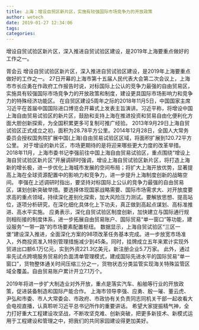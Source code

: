 ```yaml
---
title: 上海：增设自贸区新片区，实施有较强国际市场竞争力的开放政策
author: wetech
date: 2019-01-27 12:34:06
tags: 
categories: 
---
```

增设自贸试验区新片区，深入推进自贸试验区建设，是2019年上海要重点做好的工作之一。
<!-- more -->
胥会云
增设自贸试验区新片区，深入推进自贸试验区建设，是2019年上海要重点做好的工作之一。
27日开幕的上海市第十五届人民代表大会第二次会议上，上海市市长应勇在作政府工作报告时说，对标国际上公认的竞争力最强的自由贸易区，实施具有较强国际市场竞争力的开放政策和制度，建设更具国际市场影响力和竞争力的特殊经济功能区。
在自贸区建设5周年之际的2018年11月5日，中国国家主席习近平在首届中国国际进口博览会开幕式上发表主旨演讲。习近平称，将增设中国上海自由贸易试验区的新片区，鼓励和支持上海在推进投资和贸易自由化便利化方面大胆创新探索，为全国积累更多可复制可推广经验。
2013年9月29日上海自贸试验区正式成立之初，面积为28.78平方公里。2014年12月28日，全国人大常务委员会授权国务院扩展中国(上海)自由贸易试验区区域，将面积扩展到120.72平方公里。
对于增设的新片区，市场更期待的是将迎来哪些更大力度的改革举措。
2018年11月，上海市委书记李强前往中国上海自由贸易试验区，重点围绕“增设上海自贸试验区新片区”开展调研时强调，增设上海自贸试验区新片区，将打造上海新的增长极，进一步优化上海城市发展的空间布局；将扩大上海开放优势，显著提高上海在全球资源配置中的影响力和竞争力，进一步提升上海制度创新的战略空间。
李强在上述调研时指出，要坚持对标国际上公认的竞争力最强的自由贸易区，谋划创新突破举措。要选择体现国家战略需要、国际市场需求大、对开放度要求高的重点领域，持续深化差别化探索，加大风险压力测试。要解放思想、提高站位，逐项分析研究，在深化细化具体化上下功夫，真正做到高起点谋划、高标准推进、高水平实施。
应勇表示，深化自贸试验区制度创新，加快建立与国际通行规则相衔接的制度体系，进一步拓展自由贸易账户、国际贸易“单一窗口”等功能，建设服务“一带一路”的市场要素配置枢纽。
数据显示，上海自贸试验区“三区一堡”建设深入推进，全面深化方案的98项改革任务基本完成。进一步放宽市场准入，外商投资准入特别管理措施减少到45条。同时，挂牌成立五年来累计实现外贸进出口额6.1万亿元，实到外资221.3亿美元，新注册企业5.7万家。
此外，通过率先试点跨境服务贸易的负面清单管理模式，建成国际先进水平的国际贸易“单一窗口”，货物整体通关时间压缩三分之一，货物状态分类监管实现海关特殊监管区域全覆盖。自由贸易账户累计开立7.1万个。
 
 
2019年将进一步扩大制造业对外开放，重点是落实汽车、船舶等行业的开放政策，促进装备制造和国际产能合作。
上海市领导李强、应勇、殷一璀、董云虎、尹弘和市委、市人大常委会、市政府、市政协有关负责同志同机关干部一起收看大会电视直播，认真聆听习近平总书记所作的重要讲话。
希望大家提振精气神，全力打好重大工程建设攻坚战，不断攻坚克难、创新突破，把更多新技术、新模式运用于工程建设和管理之中，把我们的共同家园建设得更加美好。
